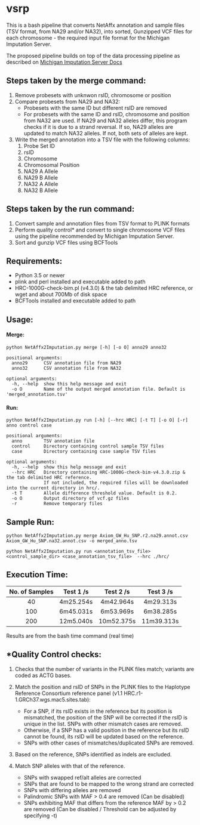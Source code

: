 # vsrp

This is a bash pipeline that converts NetAffx annotation and sample files
(TSV format, from NA29 and/or NA32), into sorted, Gunzipped VCF files for
each chromosome - the required input file format for the Michigan
Imputation Server.

The proposed pipeline builds on top of the data processing pipeline as 
described on [Michigan Imputation Server Docs](https://imputationserver.readthedocs.io/en/latest/prepare-your-data/)

Steps taken by the merge command:
---------------------------------
1. Remove probesets with unknwon rsID, chromosome or position
2. Compare probesets from NA29 and NA32: 
    - Probesets with the same ID but different rsID are removed
    - For probesets with the same ID and rsID, chromosome and position from 
    NA32 are used. If NA29 and NA32 alleles differ, this program checks if 
    it is due to a strand reversal. If so, NA29 alleles are updated to 
    match NA32 alleles. If not, both sets of alleles are kept. 
3. Write the merged annotation into a TSV file with the following columns:
    1. Probe Set ID
    2. rsID
    3. Chromosome
    4. Chromosomal Position
    5. NA29 A Allele
    6. NA29 B Allele
    7. NA32 A Allele 
    8. NA32 B Allele

Steps taken by the run command:
-------------------------------
1. Convert sample and annotation files from TSV format to PLINK formats
2. Perform quality control* and convert to single chromosome VCF files using
    the pipeline recommended by Michigan Imputation Server.
3. Sort and gunzip VCF files using BCFTools

Requirements:
-------------
- Python 3.5 or newer
- plink and perl installed and executable added to path
- HRC-1000G-check-bim.pl (v4.3.0) & the tab delimited HRC reference,
    or wget and about 700Mb of disk space
- BCFTools installed and executable added to path

Usage:
------

#### Merge:
```
python NetAffx2Imputation.py merge [-h] [-o O] anno29 anno32

positional arguments:
  anno29      CSV annotation file from NA29
  anno32      CSV annotation file from NA32

optional arguments:
  -h, --help  show this help message and exit
  -o O        Name of the output merged annotation file. Default is 'merged_annotation.tsv'

```

#### Run: 
```
python NetAffx2Imputation.py run [-h] [--hrc HRC] [-t T] [-o O] [-r] anno control case

positional arguments:
  anno        TSV annotation file
  control     Directory containing control sample TSV files
  case        Directory containing case sample TSV files

optional arguments:
  -h, --help  show this help message and exit
  --hrc HRC   Directory containing HRC-1000G-check-bim-v4.3.0.zip & the tab delimited HRC reference. 
              If not included, the required files will be downloaded into the current directory in hrc/.
  -t T        Allele difference threshold value. Default is 0.2.
  -o O        Output directory of vcf.gz files
  -r          Remove temporary files
```

Sample Run:
-----------
`python NetAffx2Imputation.py merge Axiom_GW_Hu_SNP.r2.na29.annot.csv Axiom_GW_Hu_SNP.na32.annot.csv -o merged_anno.tsv`

`python NetAffx2Imputation.py run <annotation_tsv_file> <control_sample_dir> <case_annotation_tsv_file> 
--hrc ./hrc/`

Execution Time:
---------------

| No. of Samples | Test 1 /s| Test 2 /s| Test 3 /s|
| :-------------:|:--------:|:--------:|:--------:|
| 40             |4m25.254s |4m42.964s |4m29.313s |
| 100            |6m45.031s |6m53.969s |6m38.285s |
| 200            |12m5.040s |10m52.375s|11m39.313s|
Results are from the bash time command (real time)

*Quality Control checks:
------------------------
1. Checks that the number of variants in the PLINK files match; variants 
are coded as ACTG bases.

2. Match the position and rsID of SNPs in the PLINK files to the 
Haplotype Reference Consortium reference panel (v1.1 HRC.r1-1.GRCh37.wgs.mac5.sites.tab):
    - For a SNP, if its rsID exists in the reference but its position is 
    mismatched, the position of the SNP will be corrected if the rsID is 
    unique in the list.  SNPs with other mismatch cases are removed. 
    - Otherwise, if a SNP has a valid position in the reference but its 
    rsID cannot be found, its rsID will be updated based on the reference.
    - SNPs with other cases of mismatches/duplicated SNPs are removed. 

3. Based on the reference, SNPs identified as indels are excluded.

4. Match SNP alleles with that of the reference.
    - SNPs with swapped ref/alt alleles are corrected 
    - SNPs that are found to be mapped to the wrong strand are corrected
    - SNPs with differing alleles are removed
    - Palindromic SNPs with MAF > 0.4 are removed (Can be disabled)
    - SNPs exhibiting MAF that differs from the reference MAF by > 0.2 are 
    removed (Can be disabled / Threshold can be adjusted by specifying -t)